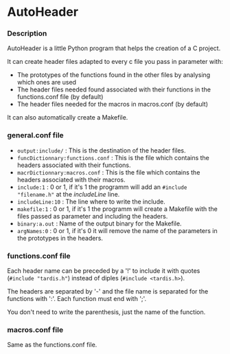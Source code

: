 # AutoHeader

### Description

AutoHeader is a little Python program that helps the creation of a C project.

It can create header files adapted to every c file you pass in parameter with:
- The prototypes of the functions found in the other files by analysing which ones are used
- The header files needed found associated with their functions in the functions.conf file (by default)
- The header files needed for the macros in macros.conf (by default)

It can also automatically create a Makefile.

### general.conf file
- `output:include/` : This is the destination of the header files.
- `funcDictionnary:functions.conf` : This is the file which contains the headers associated with their functions.
- `macrDictionnary:macros.conf` : This is the file which contains the headers associated with their macros.
- `include:1` : 0 or 1, if it's 1 the programm will add an `#include "filename.h"` at the *includeLine* line.
- `includeLine:10` : The line where to write the include.
- `makefile:1` : 0 or 1, if it's 1 the programm will create a Makefile with the files passed as parameter and including the headers.
- `binary:a.out` : Name of the output binary for the Makefile.
- `argNames:0` : 0 or 1, if it's 0 it will remove the name of the parameters in the prototypes in the headers.

### functions.conf file
Each header name can be preceded by a '!' to include it with quotes (`#include "tardis.h"`) instead of diples (`#include <tardis.h>`).

The headers are separated by '-' and the file name is separated for the functions with ':'. Each function must end with ';'.

You don't need to write the parenthesis, just the name of the function.

### macros.conf file
Same as the functions.conf file.
